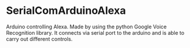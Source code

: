 # SerialComArduinoAlexa

Arduino controlling Alexa. Made by using the python Google Voice Recognition library. It connects via serial port to the arduino and is able to carry out different controls.
